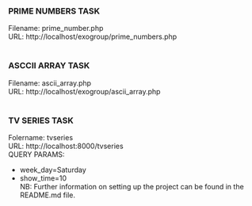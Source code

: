 ### PRIME NUMBERS TASK
Filename: prime_number.php <br>
URL: http://localhost/exogroup/prime_numbers.php <br><br>

### ASCCII ARRAY TASK
Filename: ascii_array.php <br>
URL: http://localhost/exogroup/ascii_array.php <br><br>


### TV SERIES TASK
Folername: tvseries <br>
URL: http://localhost:8000/tvseries <br>
QUERY PARAMS: <br>
* week_day=Saturday 
* show_time=10 <br>
NB: Further information on setting up the project can be found in the README.md file.